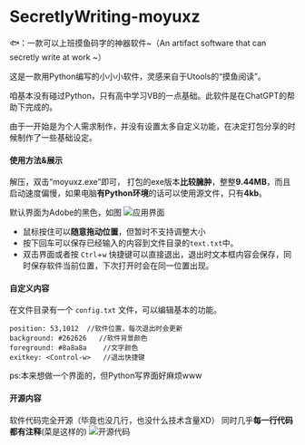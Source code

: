 # SecretlyWriting-moyuxz
🐟：一款可以上班摸鱼码字的神器软件~（An artifact software that can secretly write at work ~）

这是一款用Python编写的小小小软件，灵感来自于Utools的“摸鱼阅读”。

咱基本没有碰过Python，只有高中学习VB的一点基础。此软件是在ChatGPT的帮助下完成的。

由于一开始是为个人需求制作，并没有设置太多自定义功能，在决定打包分享的时候制作了一些基础设定。

#### 使用方法&展示
解压，双击“moyuxz.exe”即可，
打包的exe版本**比较臃肿**，整整**9.44MB**，而且启动速度偏慢，如果电脑**有Python环境**的话可以使用源文件，只有**4kb**。

默认界面为Adobe的黑色，如图
![应用界面](https://cdnjson.com/images/2023/06/08/image.png)

* 鼠标按住可以**随意拖动位置**，但暂时不支持调整大小
* 按下回车可以保存已经输入的内容到文件目录的`text.txt`中。
* 双击界面或者按 `Ctrl`+`w` 快捷键可以直接退出，退出时文本框内容会保存，同时保存软件当前位置，下次打开时会在同一位置出现。

#### 自定义内容
在文件目录有一个 `config.txt` 文件，可以编辑基本的功能。
```
position: 53,1012  //软件位置，每次退出时会更新
background: #262626   //软件背景颜色
foreground: #8a8a8a    //文字颜色
exitkey: <Control-w>   //退出快捷键
```

ps:本来想做一个界面的，但Python写界面好麻烦www

#### 开源内容
软件代码完全开源（毕竟也没几行，也没什么技术含量XD）
同时几乎**每一行代码都有注释**(菜是这样的)
![开源代码](https://cdnjson.com/images/2023/06/08/image27d960424334db16.png)
